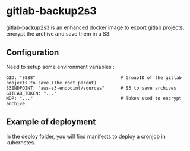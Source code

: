 
# gitlab-backup2s3

gitlab-backup2s3 is an enhanced docker image to export gitlab projects, encrypt the archive and save them in a S3.

## Configuration

Need to setup some environment variables :

```
GID: "8888"                                # GroupID of the gitlab projects to save (The root parent)
S3ENDPOINT: "aws-s3-endpoint/sources"      # S3 to save archives
GITLAB_TOKEN: "..."
MDP: "..."                                 # Token used to encrypt archive
```

## Example of deployment

In the deploy folder, you will find manifests to deploy a cronjob in kubernetes.